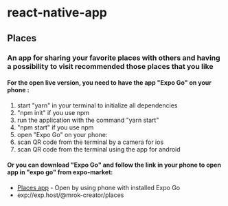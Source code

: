 # react-native-app

## Places
### An app for sharing your favorite places with others and having a possibility to visit  recommended those  places that you like

#### For the open live version, you need to have the app "Expo Go" on your phone :

1. start "yarn" in your terminal to initialize all dependencies
  1. "npm init" if you use npm
2. run the application with the command "yarn start" 
  1. "npm start" if you use npm
3. open "Expo Go" on your phone:
  1. scan QR code from the terminal by a camera for ios
  2. scan QR code from the terminal using the app for android
  
  
#### Or you can download "Expo Go" and follow the link in your phone to open app in "expo go" from expo-market:
* [Places app](exp://exp.host/@mrok-creator/places) -  Open by using phone with installed Expo Go 
* exp://exp.host/@mrok-creator/places
